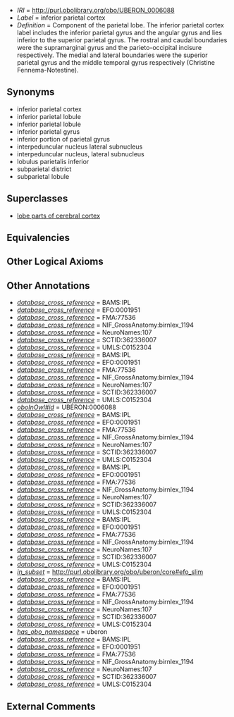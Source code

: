 * *IRI* = http://purl.obolibrary.org/obo/UBERON_0006088
 * *Label* = inferior parietal cortex
 * *Definition* = Component of the parietal lobe. The inferior parietal cortex label includes the inferior parietal gyrus and the angular gyrus and lies inferior to the superior parietal gyrus. The rostral and caudal boundaries were the supramarginal gyrus and the parieto-occipital incisure respectively. The medial and lateral boundaries were the superior parietal gyrus and the middle temporal gyrus respectively (Christine Fennema-Notestine).

## Synonyms

 * inferior parietal cortex
 * inferior parietal lobule
 * inferior parietal lobule
 * inferior parietal gyrus
 * inferior portion of parietal gyrus
 * interpeduncular nucleus lateral subnucleus
 * interpeduncular nucleus, lateral subnucleus
 * lobulus parietalis inferior
 * subparietal district
 * subparietal lobule

## Superclasses

 * [lobe parts of cerebral cortex](../../UBERON/22/UBERON_0003022.md)

## Equivalencies


## Other Logical Axioms


## Other Annotations

 * *[database_cross_reference](../../ef/oboInOwl#hasDbXref.md)* = BAMS:IPL
 * *[database_cross_reference](../../ef/oboInOwl#hasDbXref.md)* = EFO:0001951
 * *[database_cross_reference](../../ef/oboInOwl#hasDbXref.md)* = FMA:77536
 * *[database_cross_reference](../../ef/oboInOwl#hasDbXref.md)* = NIF_GrossAnatomy:birnlex_1194
 * *[database_cross_reference](../../ef/oboInOwl#hasDbXref.md)* = NeuroNames:107
 * *[database_cross_reference](../../ef/oboInOwl#hasDbXref.md)* = SCTID:362336007
 * *[database_cross_reference](../../ef/oboInOwl#hasDbXref.md)* = UMLS:C0152304
 * *[database_cross_reference](../../ef/oboInOwl#hasDbXref.md)* = BAMS:IPL
 * *[database_cross_reference](../../ef/oboInOwl#hasDbXref.md)* = EFO:0001951
 * *[database_cross_reference](../../ef/oboInOwl#hasDbXref.md)* = FMA:77536
 * *[database_cross_reference](../../ef/oboInOwl#hasDbXref.md)* = NIF_GrossAnatomy:birnlex_1194
 * *[database_cross_reference](../../ef/oboInOwl#hasDbXref.md)* = NeuroNames:107
 * *[database_cross_reference](../../ef/oboInOwl#hasDbXref.md)* = SCTID:362336007
 * *[database_cross_reference](../../ef/oboInOwl#hasDbXref.md)* = UMLS:C0152304
 * *[oboInOwl#id](../../id/oboInOwl#id.md)* = UBERON:0006088
 * *[database_cross_reference](../../ef/oboInOwl#hasDbXref.md)* = BAMS:IPL
 * *[database_cross_reference](../../ef/oboInOwl#hasDbXref.md)* = EFO:0001951
 * *[database_cross_reference](../../ef/oboInOwl#hasDbXref.md)* = FMA:77536
 * *[database_cross_reference](../../ef/oboInOwl#hasDbXref.md)* = NIF_GrossAnatomy:birnlex_1194
 * *[database_cross_reference](../../ef/oboInOwl#hasDbXref.md)* = NeuroNames:107
 * *[database_cross_reference](../../ef/oboInOwl#hasDbXref.md)* = SCTID:362336007
 * *[database_cross_reference](../../ef/oboInOwl#hasDbXref.md)* = UMLS:C0152304
 * *[database_cross_reference](../../ef/oboInOwl#hasDbXref.md)* = BAMS:IPL
 * *[database_cross_reference](../../ef/oboInOwl#hasDbXref.md)* = EFO:0001951
 * *[database_cross_reference](../../ef/oboInOwl#hasDbXref.md)* = FMA:77536
 * *[database_cross_reference](../../ef/oboInOwl#hasDbXref.md)* = NIF_GrossAnatomy:birnlex_1194
 * *[database_cross_reference](../../ef/oboInOwl#hasDbXref.md)* = NeuroNames:107
 * *[database_cross_reference](../../ef/oboInOwl#hasDbXref.md)* = SCTID:362336007
 * *[database_cross_reference](../../ef/oboInOwl#hasDbXref.md)* = UMLS:C0152304
 * *[database_cross_reference](../../ef/oboInOwl#hasDbXref.md)* = BAMS:IPL
 * *[database_cross_reference](../../ef/oboInOwl#hasDbXref.md)* = EFO:0001951
 * *[database_cross_reference](../../ef/oboInOwl#hasDbXref.md)* = FMA:77536
 * *[database_cross_reference](../../ef/oboInOwl#hasDbXref.md)* = NIF_GrossAnatomy:birnlex_1194
 * *[database_cross_reference](../../ef/oboInOwl#hasDbXref.md)* = NeuroNames:107
 * *[database_cross_reference](../../ef/oboInOwl#hasDbXref.md)* = SCTID:362336007
 * *[database_cross_reference](../../ef/oboInOwl#hasDbXref.md)* = UMLS:C0152304
 * *[in_subset](../../et/oboInOwl#inSubset.md)* = http://purl.obolibrary.org/obo/uberon/core#efo_slim
 * *[database_cross_reference](../../ef/oboInOwl#hasDbXref.md)* = BAMS:IPL
 * *[database_cross_reference](../../ef/oboInOwl#hasDbXref.md)* = EFO:0001951
 * *[database_cross_reference](../../ef/oboInOwl#hasDbXref.md)* = FMA:77536
 * *[database_cross_reference](../../ef/oboInOwl#hasDbXref.md)* = NIF_GrossAnatomy:birnlex_1194
 * *[database_cross_reference](../../ef/oboInOwl#hasDbXref.md)* = NeuroNames:107
 * *[database_cross_reference](../../ef/oboInOwl#hasDbXref.md)* = SCTID:362336007
 * *[database_cross_reference](../../ef/oboInOwl#hasDbXref.md)* = UMLS:C0152304
 * *[has_obo_namespace](../../ce/oboInOwl#hasOBONamespace.md)* = uberon
 * *[database_cross_reference](../../ef/oboInOwl#hasDbXref.md)* = BAMS:IPL
 * *[database_cross_reference](../../ef/oboInOwl#hasDbXref.md)* = EFO:0001951
 * *[database_cross_reference](../../ef/oboInOwl#hasDbXref.md)* = FMA:77536
 * *[database_cross_reference](../../ef/oboInOwl#hasDbXref.md)* = NIF_GrossAnatomy:birnlex_1194
 * *[database_cross_reference](../../ef/oboInOwl#hasDbXref.md)* = NeuroNames:107
 * *[database_cross_reference](../../ef/oboInOwl#hasDbXref.md)* = SCTID:362336007
 * *[database_cross_reference](../../ef/oboInOwl#hasDbXref.md)* = UMLS:C0152304

## External Comments


